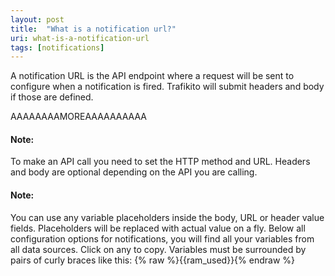 ```yaml
---
layout: post
title:  "What is a notification url?"
uri: what-is-a-notification-url
tags: [notifications]
---
```


A notification URL is the API endpoint where a request will be sent to configure when a notification is fired. Trafikito will submit headers and body if those are defined.

AAAAAAAAMOREAAAAAAAAAA

#### Note:

To make an API call you need to set the HTTP method and URL. Headers and body are optional depending on the API you are calling.

#### Note:

You can use any variable placeholders inside the body, URL or header value fields. Placeholders will be replaced with actual value on a fly. Below all configuration options for notifications, you will find all your variables from all data sources. Click on any to copy. Variables must be surrounded by pairs of curly braces like this: {% raw %}{{ram\_used}}{% endraw %}